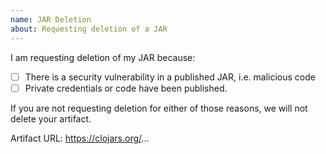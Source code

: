 ```yaml
---
name: JAR Deletion
about: Requesting deletion of a JAR
---
```


<!--
If you are requesting a JAR deletion, please read the following

JARs are removed from Clojars for two reasons:

* There is a security vulnerability in a published JAR, i.e. malicious code
* Private credentials or code have been published.

Otherwise JARs are not deleted, to preserve the immutable nature of the Clojars repository.

If your deletion request fits one of the two reasons, push a new version with "Delete me" in the description to prove ownership of it.

You can find more details on the deletion process [here](https://github.com/clojars/clojars-web/wiki/About#how-do-i-delete-a-jar).

Thanks!
-->

I am requesting deletion of my JAR because:

- [ ] There is a security vulnerability in a published JAR, i.e. malicious code
- [ ] Private credentials or code have been published.

If you are not requesting deletion for either of those reasons, we will not delete your artifact.

Artifact URL: https://clojars.org/...
